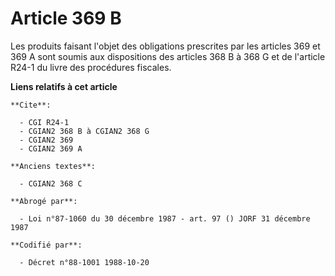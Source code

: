 # Article 369 B

Les produits faisant l'objet des obligations prescrites par les articles 369 et 369 A sont soumis aux dispositions des
articles 368 B à 368 G et de l'article R24-1 du livre des procédures fiscales.

**Liens relatifs à cet article**

	**Cite**:

	  - CGI R24-1
	  - CGIAN2 368 B à CGIAN2 368 G
	  - CGIAN2 369
	  - CGIAN2 369 A

	**Anciens textes**:

	  - CGIAN2 368 C

	**Abrogé par**:

	  - Loi n°87-1060 du 30 décembre 1987 - art. 97 () JORF 31 décembre 1987

	**Codifié par**:

	  - Décret n°88-1001 1988-10-20
